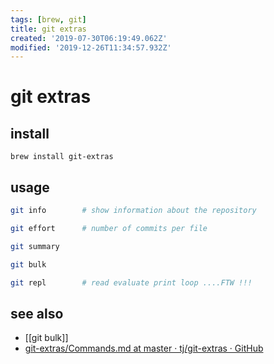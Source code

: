```yaml
---
tags: [brew, git]
title: git extras
created: '2019-07-30T06:19:49.062Z'
modified: '2019-12-26T11:34:57.932Z'
---
```


# git extras

## install
`brew install git-extras`

## usage
```sh
git info        # show information about the repository

git effort      # number of commits per file

git summary

git bulk

git repl        # read evaluate print loop ....FTW !!!
```

## see also
- [[git bulk]]
- [git-extras/Commands.md at master · tj/git-extras · GitHub](https://github.com/tj/git-extras/blob/master/Commands.md)

